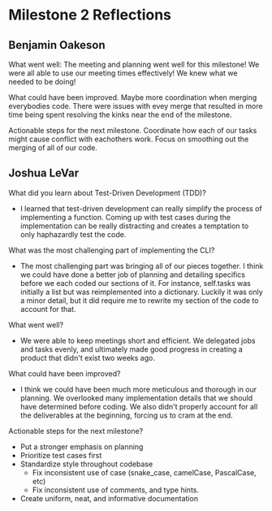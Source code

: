 # Milestone 2 Reflections

## Benjamin Oakeson
What went well:
The meeting and planning went well for this milestone! We were all able to use our meeting times effectively! We knew what we needed to be doing!

What could have been improved.
Maybe more coordination when merging everybodies code. There were issues with evey merge that resulted in more time being spent resolving the kinks near the end of the milestone.

Actionable steps for the next milestone.
Coordinate how each of our tasks might cause conflict with eachothers work. Focus on smoothing out the merging of all of our code.

## Joshua LeVar
What did you learn about Test-Driven Development (TDD)?
- I learned that test-driven development can really simplify the process of implementing a function. Coming up with test cases during the implementation can be really distracting and creates a temptation to only haphazardly test the code.

What was the most challenging part of implementing the CLI?
- The most challenging part was bringing all of our pieces together. I think we could have done a better job of planning and detailing specifics before we each coded our sections of it. For instance, self.tasks was initially a list but was reimplemented into a dictionary. Luckily it was only a minor detail, but it did require me to rewrite my section of the code to account for that.

What went well?
- We were able to keep meetings short and efficient. We delegated jobs and tasks evenly, and ultimately made good progress in creating a product that didn't exist two weeks ago.

What could have been improved?
- I think we could have been much more meticulous and thorough in our planning. We overlooked many implementation details that we should have determined before coding. We also didn't properly account for all the deliverables at the beginning, forcing us to cram at the end.

Actionable steps for the next milestone?
- Put a stronger emphasis on planning
- Prioritize test cases first
- Standardize style throughout codebase 
  - Fix inconsistent use of case (snake_case, camelCase, PascalCase, etc)
  - Fix inconsistent use of comments, and type hints.
- Create uniform, neat, and informative documentation

